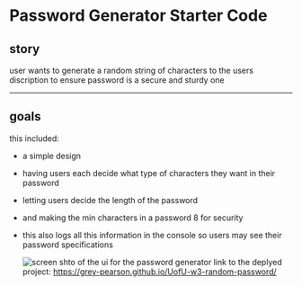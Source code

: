 # Password Generator Starter Code

## story

user wants to generate a random string of characters to the users discription to ensure password is a secure and sturdy one

---

## goals

this included:
- a simple design
- having users each decide what type of characters they want in their password
- letting users decide the length of the password
- and making the min characters in a password 8 for security
- this also logs all this information in the console so users may see their password specifications

    ![screen shto of the ui for the password generator](Develop/screenshot.png)
    link to the deplyed project: https://grey-pearson.github.io/UofU-w3-random-password/